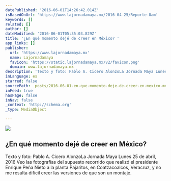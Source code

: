 ```yaml
---
datePublished: '2016-06-01T14:26:42.014Z'
isBasedOnUrl: 'https://www.lajornadamaya.mx/2016-04-25/Reporte-8am'
keywords: []
related: []
author: []
dateModified: '2016-06-01T05:35:03.829Z'
title: '¿En qué momento dejé de creer en México? '
app_links: []
publisher:
  url: 'https://www.lajornadamaya.mx'
  name: Lajornadamaya
  favicon: 'https://static.lajornadamaya.mx/v2/favicon.png'
  domain: www.lajornadamaya.mx
description: 'Texto y foto: Pablo A. Cicero AlonzoLa Jornada Maya Lunes 25 de abril, 2016 Veo las fotografías del supuesto recorrido que realizó el presidente Enrique Peña Nieto a la planta Pajaritos, en Coatzacoalcos, Veracruz, y no me resulta difícil creer las versiones de que son un montaje.'
inLanguage: es
starred: false
sourcePath: _posts/2016-06-01-en-que-momento-deje-de-creer-en-mexico.md
inFeed: true
hasPage: false
inNav: false
_context: 'http://schema.org'
_type: MediaObject

---
```

<article style=""><img src="https://s3-us-west-2.amazonaws.com/the-grid-img/p/cd435d68bf40a798bd7bc40e6242e7005cd31a32.jpg" /><h1>¿En qué momento dejé de creer en México? </h1><p>Texto y foto: Pablo A. Cicero AlonzoLa Jornada Maya Lunes 25 de abril, 2016 Veo las fotografías del supuesto recorrido que realizó el presidente Enrique Peña Nieto a la planta Pajaritos, en Coatzacoalcos, Veracruz, y no me resulta difícil creer las versiones de que son un montaje.</p></article>